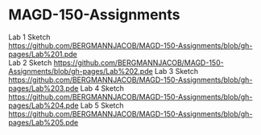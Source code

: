 # MAGD-150-Assignments
Lab 1 Sketch  
https://github.com/BERGMANNJACOB/MAGD-150-Assignments/blob/gh-pages/Lab%201.pde  
Lab 2 Sketch
https://github.com/BERGMANNJACOB/MAGD-150-Assignments/blob/gh-pages/Lab%202.pde
Lab 3 Sketch
https://github.com/BERGMANNJACOB/MAGD-150-Assignments/blob/gh-pages/Lab%203.pde
Lab 4 Sketch
https://github.com/BERGMANNJACOB/MAGD-150-Assignments/blob/gh-pages/Lab%204.pde
Lab 5 Sketch
https://github.com/BERGMANNJACOB/MAGD-150-Assignments/blob/gh-pages/Lab%205.pde

